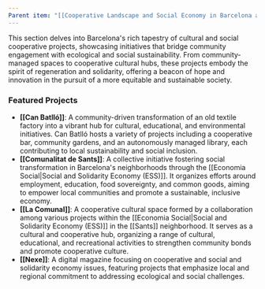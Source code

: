 ```yaml
---
Parent item: "[[Cooperative Landscape and Social Economy in Barcelona and Catalonia]]"
---
```

This section delves into Barcelona's rich tapestry of cultural and social cooperative projects, showcasing initiatives that bridge community engagement with ecological and social sustainability. From community-managed spaces to cooperative cultural hubs, these projects embody the spirit of regeneration and solidarity, offering a beacon of hope and innovation in the pursuit of a more equitable and sustainable society.

### Featured Projects

- **[[Can Batlló]]**: A community-driven transformation of an old textile factory into a vibrant hub for cultural, educational, and environmental initiatives. Can Batlló hosts a variety of projects including a cooperative bar, community gardens, and an autonomously managed library, each contributing to local sustainability and social inclusion.
- **[[Comunalitat de Sants]]**: A collective initiative fostering social transformation in Barcelona's neighborhoods through the [[Economia Social|Social and Solidarity Economy (ESS)]]. It organizes efforts around employment, education, food sovereignty, and common goods, aiming to empower local communities and promote a sustainable, inclusive economy.
- **[[La Comunal]]**: A cooperative cultural space formed by a collaboration among various projects within the [[Economia Social|Social and Solidarity Economy (ESS)]] in the [[Sants]] neighborhood. It serves as a cultural and cooperative hub, organizing a range of cultural, educational, and recreational activities to strengthen community bonds and promote cooperative culture.
- **[[Nexe]]**: A digital magazine focusing on cooperative and social and solidarity economy issues, featuring projects that emphasize local and regional commitment to addressing ecological and social challenges.